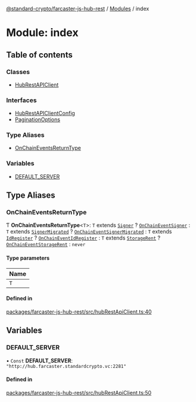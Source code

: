 [@standard-crypto/farcaster-js-hub-rest](../README.md) / [Modules](../modules.md) / index

# Module: index

## Table of contents

### Classes

- [HubRestAPIClient](../classes/index.HubRestAPIClient.md)

### Interfaces

- [HubRestAPIClientConfig](../interfaces/index.HubRestAPIClientConfig.md)
- [PaginationOptions](../interfaces/index.PaginationOptions.md)

### Type Aliases

- [OnChainEventsReturnType](index.md#onchaineventsreturntype)

### Variables

- [DEFAULT\_SERVER](index.md#default_server)

## Type Aliases

### OnChainEventsReturnType

Ƭ **OnChainEventsReturnType**<`T`\>: `T` extends [`Signer`](../enums/openapi.OnChainEventType.md#signer) ? [`OnChainEventSigner`](openapi.md#onchaineventsigner) : `T` extends [`SignerMigrated`](../enums/openapi.OnChainEventType.md#signermigrated) ? [`OnChainEventSignerMigrated`](openapi.md#onchaineventsignermigrated) : `T` extends [`IdRegister`](../enums/openapi.OnChainEventType.md#idregister) ? [`OnChainEventIdRegister`](openapi.md#onchaineventidregister) : `T` extends [`StorageRent`](../enums/openapi.OnChainEventType.md#storagerent) ? [`OnChainEventStorageRent`](openapi.md#onchaineventstoragerent) : `never`

#### Type parameters

| Name |
| :------ |
| `T` |

#### Defined in

[packages/farcaster-js-hub-rest/src/hubRestApiClient.ts:40](https://github.com/standard-crypto/farcaster-js/blob/main/packages/farcaster-js-hub-rest/src/hubRestApiClient.ts#L40)

## Variables

### DEFAULT\_SERVER

• `Const` **DEFAULT\_SERVER**: ``"http://hub.farcaster.standardcrypto.vc:2281"``

#### Defined in

[packages/farcaster-js-hub-rest/src/hubRestApiClient.ts:50](https://github.com/standard-crypto/farcaster-js/blob/main/packages/farcaster-js-hub-rest/src/hubRestApiClient.ts#L50)
